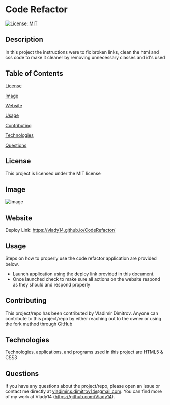 # Code Refactor

[![License: MIT](https://img.shields.io/badge/License-MIT-yellow.svg)](https://opensource.org/licenses/MIT)

## Description

In this project the instructions were to fix broken links, clean the html and css code to make it cleaner by removing unnecessary classes and id's used

## Table of Contents

[License](#license)

[Image](#image)

[Website](#website)

[Usage](#usage)

[Contributing](#contributing)

[Technologies](#technologies)

[Questions](#questions)

## License

This project is licensed under the MIT license

## Image

![image](https://user-images.githubusercontent.com/71519918/103489394-e0d17f00-4dd9-11eb-957a-38fcc9d8adb2.png)

## Website

Deploy Link: https://vlady14.github.io/CodeRefactor/

## Usage

Steps on how to properly use the code refactor application are provided below.

* Launch application using the deploy link provided in this document.
* Once launched check to make sure all actions on the website respond as they should and respond properly

## Contributing

This project/repo has been contributed by Vladimir Dimitrov. Anyone can contribute to this project/repo by either reaching out to the owner or using the fork method through GitHub

## Technologies

Technologies, applications, and programs used in this project are HTML5 & CSS3

## Questions

If you have any questions about the project/repo, please open an issue or contact me directly at <vladimir.s.dimitrov14@gmail.com>.
You can find more of my work at Vlady14 (https://github.com/Vlady14).
